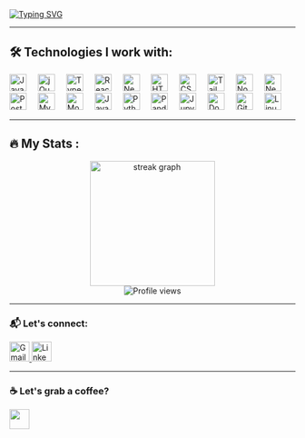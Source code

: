 <a href="https://git.io/typing-svg">
  <img src="https://readme-typing-svg.herokuapp.com?font=Fira+Code&weight=900&size=60&pause=1000&color=4493F8&width=900&height=90&lines=Hi%2C+my+name+is+Henri.;Welcome+to+my+profile!" alt="Typing SVG" />
</a>

---

<h2 align="left">🛠️ Technologies I work with:</h2>

<div align="left">
  <!-- Linguagens e Frontend -->
  <img src="https://cdn.jsdelivr.net/gh/devicons/devicon/icons/javascript/javascript-original.svg" height="30" alt="JavaScript logo" />
  <img width="12" />
  <img src="https://cdn.jsdelivr.net/gh/devicons/devicon/icons/jquery/jquery-original.svg" height="30" alt="jQuery logo" />
  <img width="12" />
  <img src="https://cdn.jsdelivr.net/gh/devicons/devicon/icons/typescript/typescript-original.svg" height="30" alt="TypeScript logo" />
  <img width="12" />
  <img src="https://cdn.jsdelivr.net/gh/devicons/devicon/icons/react/react-original.svg" height="30" alt="React logo" />
  <img width="12" />
  <img src="https://cdn.jsdelivr.net/gh/devicons/devicon/icons/nextjs/nextjs-original.svg" height="30" alt="Next.js logo" />
  <img width="12" />
  <img src="https://cdn.jsdelivr.net/gh/devicons/devicon/icons/html5/html5-original.svg" height="30" alt="HTML5 logo" />
  <img width="12" />
  <img src="https://cdn.jsdelivr.net/gh/devicons/devicon/icons/css3/css3-original.svg" height="30" alt="CSS3 logo" />
  <img width="12" />
  <img src="https://cdn.jsdelivr.net/gh/devicons/devicon/icons/tailwindcss/tailwindcss-original.svg" height="30" alt="Tailwind CSS logo" />
  <img width="12" />

  <!-- Backend e Banco de Dados -->
  <img src="https://cdn.jsdelivr.net/gh/devicons/devicon/icons/nodejs/nodejs-original.svg" height="30" alt="Node.js logo" />
  <img width="12" />
  <img src="https://cdn.jsdelivr.net/gh/devicons/devicon/icons/nestjs/nestjs-original.svg" height="30" alt="NestJS logo" />
  <img width="12" />
  <img src="https://cdn.jsdelivr.net/gh/devicons/devicon/icons/postgresql/postgresql-original.svg" height="30" alt="PostgreSQL logo" />
  <img width="12" />
  <img src="https://cdn.jsdelivr.net/gh/devicons/devicon/icons/mysql/mysql-original.svg" height="30" alt="MySQL logo" />
  <img width="12" />
  <img src="https://cdn.jsdelivr.net/gh/devicons/devicon/icons/mongodb/mongodb-original.svg" height="30" alt="MongoDB logo" />
  <img width="12" />
  <img src="https://cdn.jsdelivr.net/gh/devicons/devicon/icons/java/java-original.svg" height="30" alt="Java logo" />
  <img width="12" />
  
  <!-- Machine Learning -->
  <img src="https://cdn.jsdelivr.net/gh/devicons/devicon/icons/python/python-original.svg" height="30" alt="Python logo" />
  <img width="12" />
  <img src="https://cdn.jsdelivr.net/gh/devicons/devicon/icons/pandas/pandas-original.svg" height="30" alt="Pandas logo" />
  <img width="12" />
  <img src="https://cdn.jsdelivr.net/gh/devicons/devicon/icons/jupyter/jupyter-original.svg" height="30" alt="Jupyter logo" />
  <img width="12" />
  
  <!-- Ferramentas e DevOps -->
  <img src="https://cdn.jsdelivr.net/gh/devicons/devicon/icons/docker/docker-original.svg" height="30" alt="Docker logo" />
  <img width="12" />
  <img src="https://cdn.jsdelivr.net/gh/devicons/devicon/icons/git/git-original.svg" height="30" alt="Git logo" />
  <img width="12" />
  <img src="https://cdn.jsdelivr.net/gh/devicons/devicon/icons/linux/linux-original.svg" height="30" alt="Linux logo" />
</div>

---

<h2 align="left">🔥 My Stats :</h2>

<div align="center">
  <img src="https://streak-stats.demolab.com?user=HenriSM07&locale=en&mode=daily&theme=dark&hide_border=false&border_radius=5&order=3" height="220" alt="streak graph" />
  <br />
  <img src="https://komarev.com/ghpvc/?username=HenriSM07&label=Profile+views&color=0e75b6&style=flat" alt="Profile views" />
</div>

---

<h3 align="left">📬 Let's connect:</h3>

<div align="left">
  <a href="mailto:henridoss.miranda@gmail.com">
    <img src="https://img.shields.io/static/v1?message=Gmail&logo=gmail&label=&color=D14836&logoColor=white&labelColor=&style=for-the-badge" height="35" alt="Gmail logo" />
  </a>
  <a href="https://www.linkedin.com/in/henrisantos7/">
    <img src="https://img.shields.io/static/v1?message=LinkedIn&logo=linkedin&label=&color=0077B5&logoColor=white&labelColor=&style=for-the-badge" height="35" alt="LinkedIn logo" />
  </a>
</div>

---

<h3>☕ Let's grab a coffee?</h3>

<div align="left">
  <img src="https://img.shields.io/badge/Let's%20grab%20a%20coffee-%F0%9F%8D%BA-brightgreen?style=for-the-badge" height="35" />
</div>
